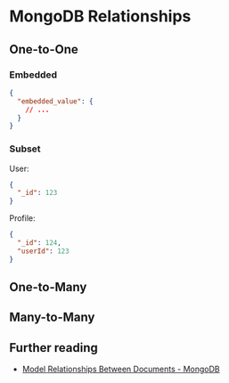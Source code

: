 # MongoDB Relationships

## One-to-One

### Embedded

```json
{
  "embedded_value": {
    // ...
  }
}
```

### Subset

User:

```json
{
  "_id": 123
}
```

Profile:

```json
{
  "_id": 124,
  "userId": 123
}
```

## One-to-Many

## Many-to-Many

## Further reading

- [Model Relationships Between Documents - MongoDB](https://www.mongodb.com/docs/v6.0/applications/data-models-relationships/)
